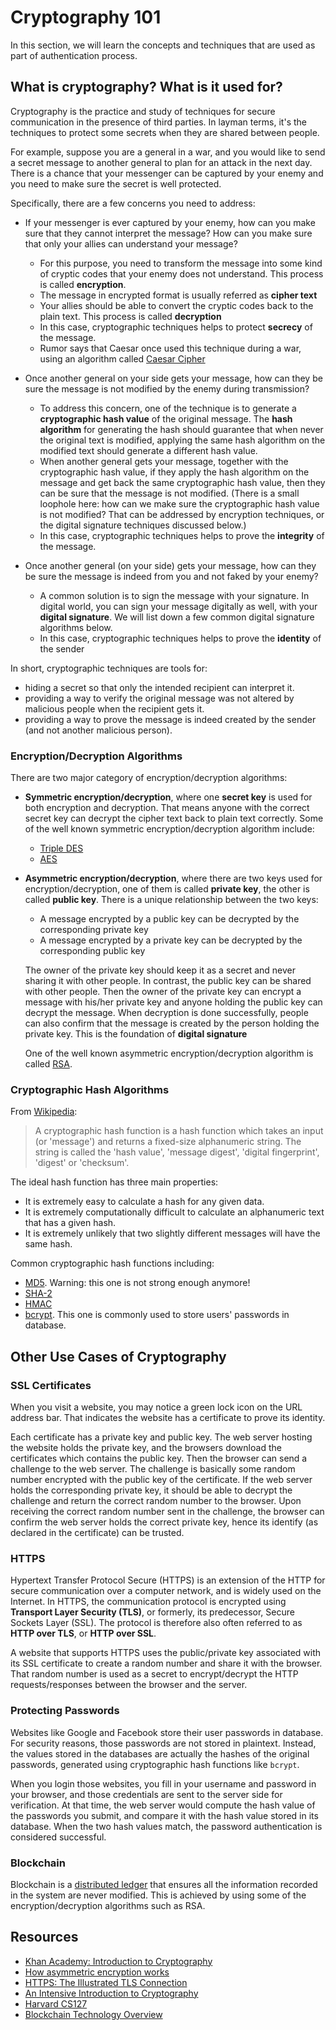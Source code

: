 # Cryptography 101

In this section, we will learn the concepts and techniques that are used as part of authentication process.

## What is cryptography? What is it used for?

Cryptography is the practice and study of techniques for secure communication in the presence of third parties. In layman terms, it's the techniques to protect some secrets when they are shared between people. 

For example, suppose you are a general in a war, and you would like to send a secret message to another general to plan for an attack in the next day. There is a chance that your messenger can be captured by your enemy and you need to make sure the secret is well protected.

Specifically, there are a few concerns you need to address:

- If your messenger is ever captured by your enemy, how can you make sure that they cannot interpret the message? How can you make sure that only your allies can understand your message?
  - For this purpose, you need to transform the message into some kind of cryptic codes that your enemy does not understand. This process is called **encryption**.
  - The message in encrypted format is usually referred as **cipher text**
  - Your allies should be able to convert the cryptic codes back to the plain text. This process is called **decryption**
  - In this case, cryptographic techniques helps to protect **secrecy** of the message.
  - Rumor says that Caesar once used this technique during a war, using an algorithm called [Caesar Cipher](https://en.wikipedia.org/wiki/Caesar_cipher)

- Once another general on your side gets your message, how can they be sure the message is not modified by the enemy during transmission?
  - To address this concern, one of the technique is to generate a **cryptographic hash value** of the original message. The **hash algorithm** for generating the hash should guarantee that when never the original text is modified, applying the same hash algorithm on the modified text should generate a different hash value.
  - When another general gets your message, together with the cryptographic hash value, if they apply the hash algorithm on the message and get back the same cryptographic hash value, then they can be sure that the message is not modified. (There is a small loophole here: how can we make sure the cryptographic hash value is not modified? That can be addressed by encryption techniques, or the digital signature techniques discussed below.)
  - In this case, cryptographic techniques helps to prove the **integrity** of the message.

- Once another general (on your side) gets your message, how can they be sure the message is indeed from you and not faked by your enemy?
  - A common solution is to sign the message with your signature. In digital world, you can sign your message digitally as well, with your **digital signature**. We will list down a few common digital signature algorithms below.
  - In this case, cryptographic techniques helps to prove the **identity** of the sender

In short, cryptographic techniques are tools for:

- hiding a secret so that only the intended recipient can interpret it.
- providing a way to verify the original message was not altered by malicious people when the recipient gets it.
- providing a way to prove the message is indeed created by the sender (and not another malicious person).

### Encryption/Decryption Algorithms

There are two major category of encryption/decryption algorithms:

- **Symmetric encryption/decryption**, where one **secret key** is used for both encryption and decryption. That means anyone with the correct secret key can decrypt the cipher text back to plain text correctly. Some of the well known symmetric encryption/decryption algorithm include:
  - [Triple DES](https://en.wikipedia.org/wiki/Triple_DES) 
  - [AES](https://en.wikipedia.org/wiki/Advanced_Encryption_Standard)

- **Asymmetric encryption/decryption**, where there are two keys used for encryption/decryption, one of them is called **private key**, the other is called **public key**. There is a unique relationship between the two keys:
  - A message encrypted by a public key can be decrypted by the corresponding private key
  - A message encrypted by a private key can be decrypted by the corresponding public key

  The owner of the private key should keep it as a secret and never sharing it with other people. In contrast, the public key can be shared with other people. Then the owner of the private key can encrypt a message with his/her private key and anyone holding the public key can decrypt the message. When decryption is done successfully, people can also confirm that the message is created by the person holding the private key. This is the foundation of **digital signature**

  One of the well known asymmetric encryption/decryption algorithm is called [RSA](https://simple.wikipedia.org/wiki/RSA_algorithm).

### Cryptographic Hash Algorithms

From [Wikipedia](https://simple.wikipedia.org/wiki/Cryptographic_hash_function):

> A cryptographic hash function is a hash function which takes an input (or 'message') and returns a fixed-size alphanumeric string. The string is called the 'hash value', 'message digest', 'digital fingerprint', 'digest' or 'checksum'.

The ideal hash function has three main properties:

- It is extremely easy to calculate a hash for any given data.
- It is extremely computationally difficult to calculate an alphanumeric text that has a given hash.
- It is extremely unlikely that two slightly different messages will have the same hash.

Common cryptographic hash functions including:

- [MD5](https://en.wikipedia.org/wiki/MD5). Warning: this one is not strong enough anymore!
- [SHA-2](https://en.wikipedia.org/wiki/SHA-2)
- [HMAC](https://en.wikipedia.org/wiki/HMAC)
- [bcrypt](https://en.wikipedia.org/wiki/Bcrypt). This one is commonly used to store users' passwords in database.

## Other Use Cases of Cryptography

### SSL Certificates

When you visit a website, you may notice a green lock icon on the URL address bar. That indicates the website has a certificate to prove its identity.

Each certificate has a private key and public key. The web server hosting the website holds the private key, and the browsers download the certificates which contains the public key. Then the browser can send a challenge to the web server. The challenge is basically some random number encrypted with the public key of the certificate. If the web server holds the corresponding private key, it should be able to decrypt the challenge and return the correct random number to the browser. Upon receiving the correct random number sent in the challenge, the browser can confirm the web server holds the correct private key, hence its identify (as declared in the certificate) can be trusted.

### HTTPS

Hypertext Transfer Protocol Secure (HTTPS) is an extension of the HTTP for secure communication over a computer network, and is widely used on the Internet. In HTTPS, the communication protocol is encrypted using **Transport Layer Security (TLS)**, or formerly, its predecessor, Secure Sockets Layer (SSL). The protocol is therefore also often referred to as **HTTP over TLS**, or **HTTP over SSL**.

A website that supports HTTPS uses the public/private key associated with its SSL certificate to create a random number and share it with the browser. That random number is used as a secret to encrypt/decrypt the HTTP requests/responses between the browser and the server.

### Protecting Passwords

Websites like Google and Facebook store their user passwords in database. For security reasons, those passwords are not stored in plaintext. Instead, the values stored in the databases are actually the hashes of the original passwords, generated using cryptographic hash functions like `bcrypt`.

When you login those websites, you fill in your username and password in your browser, and those credentials are sent to the server side for verification. At that time, the web server would compute the hash value of the passwords you submit, and compare it with the hash value stored in its database. When the two hash values match, the password authentication is considered successful.

### Blockchain

Blockchain is a [distributed ledger](https://medium.com/@vijay.betigiri/blockchain-explained-like-im-5-yrs-5f04b91b059c) that ensures all the information recorded in the system are never modified. This is achieved by using some of the encryption/decryption algorithms such as RSA.

## Resources

- [Khan Academy: Introduction to Cryptography](https://www.khanacademy.org/computing/computer-science/cryptography)
- [How asymmetric encryption works](https://www.youtube.com/watch?v=E5FEqGYLL0o)
- [HTTPS: The Illustrated TLS Connection](https://tls.ulfheim.net/)
- [An Intensive Introduction to Cryptography](https://intensecrypto.org/public/)
- [Harvard CS127](https://www.boazbarak.org/cs127/)
- [Blockchain Technology Overview](https://nvlpubs.nist.gov/nistpubs/ir/2018/NIST.IR.8202.pdf)
